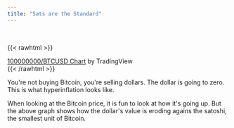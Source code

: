 ```yaml
---
title: "Sats are the Standard"
---
```


&nbsp;

{{< rawhtml >}}
<!-- TradingView Widget BEGIN -->
<div class="tradingview-widget-container">
  <div id="tradingview_dff9d"></div>
  <div class="tradingview-widget-copyright"><a href="https://www.tradingview.com/" rel="noopener" target="_blank"><span class="blue-text">100000000/BTCUSD Chart</span></a> by TradingView</div>
  <script type="text/javascript" src="https://s3.tradingview.com/tv.js"></script>
  <script type="text/javascript">
  new TradingView.widget(
  {
  "width": 710,
  "height" : 610,
  "symbol": "100000000/BTCUSD",
  "timezone": "Etc/UTC",
  "theme": "dark",
  "style": "1",
  "locale": "en",
  "toolbar_bg": "#f1f3f6",
  "enable_publishing": false,
  "range": "12M",
  "allow_symbol_change": true,
  "container_id": "tradingview_dff9d"
}
  );
  </script>
</div>
<!-- TradingView Widget END -->
{{< /rawhtml >}}


You're not buying Bitcoin, you're selling dollars. The dollar is going to zero. This is what hyperinflation looks like.

When looking at the Bitcoin price, it is fun to look at how it's going up. But the above graph shows how the dollar's value is eroding agains the satoshi, the smallest unit of Bitcoin.
